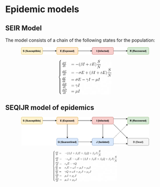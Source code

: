 # Epidemic models

## SEIR Model

The model consists of a chain of the following states for the population:
<p align="center">
<img width="80%" src="./docs/img/SEIR.jpg" width="70%">
</p>

<p align="center">
<img align="center" width="33%" src="./docs/img/seir_eq.png">
</p>

## SEQIJR model of epidemics

<p align="center">
<img align="center" width="80%" src="./docs/img/SEQIJR.jpg" width="70%">
</p>

<p align="center">
<img align="center" width="40%" src="./docs/img/seqijr_eq.png" width="40%">
</p>
